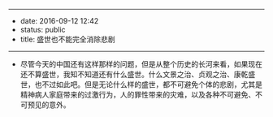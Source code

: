 - --
- date: 2016-09-12 12:42
- status: public
- title: 盛世也不能完全消除悲剧
- --
- 尽管今天的中国还有这样那样的问题，但是从整个历史的长河来看，如果现在还不算盛世，我知不知道还有什么盛世。什么文景之治、贞观之治、康乾盛世，也不过如此吧。但是无论什么样的盛世，都不可避免个体的悲剧，尤其是精神病人家庭带来的过激行为，人的罪性带来的灾难，以及各种不可避免、不可预见的意外。

